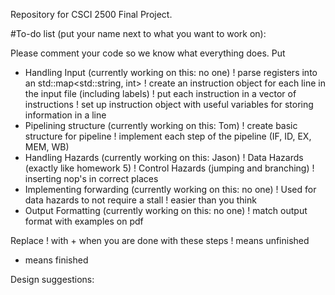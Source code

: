Repository for CSCI 2500 Final Project.

#To-do list (put your name next to what you want to work on):

Please comment your code so we know what everything does.
Put

- Handling Input (currently working on this: no one)
  ! parse registers into an std::map<std::string, int>
  ! create an instruction object for each line in the input file
    (including labels)
  ! put each instruction in a vector of instructions
  ! set up instruction object with useful variables for storing information in
    a line
- Pipelining structure (currently working on this: Tom)
  ! create basic structure for pipeline
  ! implement each step of the pipeline (IF, ID, EX, MEM, WB)
- Handling Hazards (currently working on this: Jason)
  ! Data Hazards (exactly like homework 5)
  ! Control Hazards (jumping and branching)
  ! inserting nop's in correct places
- Implementing forwarding (currently working on this: no one)
  ! Used for data hazards to not require a stall
  ! easier than you think
- Output Formatting (currently working on this: no one)
  ! match output format with examples on pdf

Replace ! with + when you are done with these steps
! means unfinished
+ means finished

Design suggestions:
